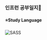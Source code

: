 ### 인프런 공부일지:eyes:

#### ⭐Study Language

<span>
 
<img alt="SASS" src ="https://img.shields.io/badge/SASS-cc6699.svg?&style=for-the-badge&logo=SASS&logoColor=white"/>

</span>
